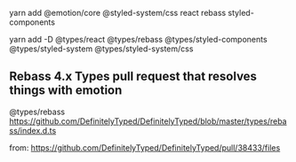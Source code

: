 yarn add @emotion/core @styled-system/css react rebass styled-components

yarn add -D @types/react @types/rebass @types/styled-components @types/styled-system
@types/styled-system/css

## Rebass 4.x Types pull request that resolves things with emotion

@types/rebass
https://github.com/DefinitelyTyped/DefinitelyTyped/blob/master/types/rebass/index.d.ts

from: https://github.com/DefinitelyTyped/DefinitelyTyped/pull/38433/files
